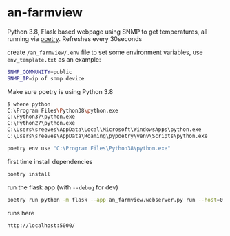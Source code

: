 # an-farmview

Python 3.8, Flask based webpage using SNMP to get temperatures, all running via [poetry](https://python-poetry.org/).
Refreshes every 30seconds


create `/an_farmview/.env` file to set some environment variables, use `env_template.txt` as an example:
```bash
SNMP_COMMUNITY=public
SNMP_IP=ip of snmp device
```

Make sure poetry is using Python 3.8

```bash
$ where python
C:\Program Files\Python38\python.exe
C:\Python37\python.exe
C:\Python27\python.exe
C:\Users\sreeves\AppData\Local\Microsoft\WindowsApps\python.exe
C:\Users\sreeves\AppData\Roaming\pypoetry\venv\Scripts\python.exe
```

```bash
poetry env use "C:\Program Files\Python38\python.exe"
```

first time install dependencies
```bash
poetry install
```

run the flask app (with `--debug` for dev)
```bash
poetry run python -m flask --app an_farmview.webserver.py run --host=0.0.0.0
```

runs here
```bash
http://localhost:5000/
```
